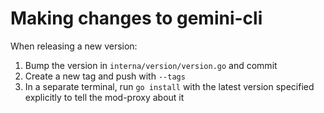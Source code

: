 # Making changes to gemini-cli

When releasing a new version:

1. Bump the version in `interna/version/version.go` and commit
2. Create a new tag and push with `--tags`
3. In a separate terminal, run `go install` with the latest version specified
   explicitly to tell the mod-proxy about it
